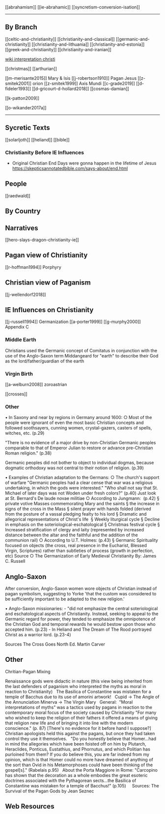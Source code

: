 [[abrahamism]]
[[ie-abrahamic]]
[[syncretism-conversion-isation]]

---


## By Branch
[[celtic-and-christianity]]
[[christianity-and-classical]]
[[germanic-and-christianity]]
[[christianity-and-lithuania]]
[[christianity-and-estonia]]
[[greek-and-christianity]]
[[christianity-and-iranian]]

[wiki interpretation christi](https://en.wikipedia.org/wiki/Interpretatio-Christiana)

[[christmas]]
[[arthurian]]


[[m-merisante2015]] Mary & Isis
[[j-robertson1910]] Pagan Jesus
[[z-smitek2001]] orion
[[z-smitek1999]] Axis Mundi
[[c-grade2019]]
[[d-fideler1993]]
[[d-gricourt-d-hollard2018]] [[cosmas-damian]]

[[k-patton2009]]

[[o-wikander2017a]]

---
## Sycretic Texts
[[solarljoth]]
[[heliand]]
[[bible]]

### Christianity Before IE Influences
- Original Christian End Days were gonna happen in the lifetime of Jesus https://skepticsannotatedbible.com/says-about/end.html



## People
[[raedwald]]

## By Country



## Narratives
[[hero-slays-dragon-christianity-ie]]


## Pagan view of Christianity
 [[r-hoffman1994]] Porphyry
 
## Christian view of Paganism
[[j-wellendorf2018]]

## IE Influences on Christianity
[[j-russell1994]] Germanization
[[a-porter1999]]
[[g-murphy2000]] Appendix C

### Middle Earth
Christians used the Germanic concept of Comitatus in conjunction with the use of the Anglo-Saxon term Middangeard for "earth" to describe their God as the lord/father/guardian of the earth 

### Virgin Birth
[[a-welburn2008]] zoroastrian

[[crosses]]






### Other
 
 • In Saxony and near by regions in Germany around 1600:
	○ Most of the people were ignorant of even the most basic Christian concepts and followed soothsayers, cunning women, crystal-gazers, casters of spells, witches, etc. (p.29)

"There is no evidence of a major drive by non-Christian Germanic peoples comparable to that of Emperor Julian to restore or advance pre-Christian Roman religion." (p.38)

Germanic peoples did not bother to object to individual dogmas, because dogmatic orthodoxy was not central to their notion of religion. (p.39)


• Examples of Christian adaptation to the Germans:
	○ The church's support of warfare "Germanic peoples had a clear cense that war was a religious undertaking, in which the gods were interested." "Who shall not say that St. Michael of later days was not Woden under fresh colors?" (p.40) Just look at St. Bernard's De laude novae militiae
	○ According to Jungmann:  (p.42)
		§ private votive Masses commemorating Mary and the saints
		§ the increase in signs of the cross in the Mass
		§ silent prayer with hands folded (derived from the posture of a vassal pledging fealty to his lord
		§ Dramatic and allegorical representations of Christ's life 
		§ Weekly liturgical cycle
		§ Decline in emphasis on the soteriological-eschatological
		§ Christmas festival cycle
		§ Increased stratification of clergy and laity (represented by increased distance between the altar and the faithful and the addition of the communion rail)
	○ According to U.T. Holmes: (p.43)
		§ Germanic Spirituality focused on objects (the cross, real presence in the Eucharist, Blessed Virgin, Scriptures) rather than subtleties of process (growth in perfection, etc)
Source
	○ The Germanization of Early Medieval Christianity By: James C. Russell


## Anglo-Saxon
After conversion, Anglo-Saxon women wore objects of Christian instead of pagan symbolism, suggesting to Yorke 'that the custom was considered to be sufficiently important to be adapted to the new religion.' 

• Anglo-Saxon missionaries:
	- "did not emphasize the central soteriological and eschatological aspects of Christianity. Instead, seeking to appeal to the Germanic regard for power, they tended to emphasize the omnipotence of the Christian God and temporal rewards he would bestow upon those who accepted him. (p.23)
	- In Heliand and The Dream of The Rood portrayed Christ as a warrior lord. (p.23-4)


Sources
The Cross Goes North Ed. Martin Carver


## Other

Chritian-Pagan Mixing

Renaissance gods were didactic in nature (this view being inherited from the last defenders of paganism who interpreted the myths as moral in reaction to Christianity)
 
The Basilica of Constantine was mistaken for a temple of Bacchus due to its use of amorini artwork!
 
Cupid -> The Angle of the Annunciation
Minerva -> The Virgin Mary
 
General:  "Moral interpretations of myths" was a tactics used by pagans in reaction to the contemporary moral focus of the society caused by Christianity "For many who wished to keep the religion of their fathers it offered a means of giving that religion new life and of bringing it into line with the modern conscience." (p. 87) [There's no evidence for it before hand I suppose?] Christian apologists held this against the pagans, but once they had taken control they use it themselves.
 
"Do you honestly believe that Homer...had in mind the allegories which have been foisted off on him by Plutarch, Heraclides, Ponticus, Eustathius, and Phornutus, and which Politian has purloined from them? If you do believe this, you are far indeed from my opinion, which is that Homer could no more have dreamed of anything of the sort than Ovid in his Metamorphoses could have been thinking of the gospel[s]." (Rabelais p.95)
 
About the Porta Maggiore in Rome: "Carcopino has shown that the decoration as a whole embodies the great esoteric doctrines associated with the Pythagorean sects...the Basilica of Constantine was mistaken for a temple of Bacchus!" (p.105)
 
 
Sources:
The Survival of the Pagan Gods by Jean Seznec


## Web Resources
